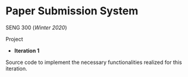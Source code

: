 # Paper Submission System
SENG 300 (*Winter 2020*)

Project
- **Iteration 1**

Source code to implement the necessary functionalities realized for this iteration.


